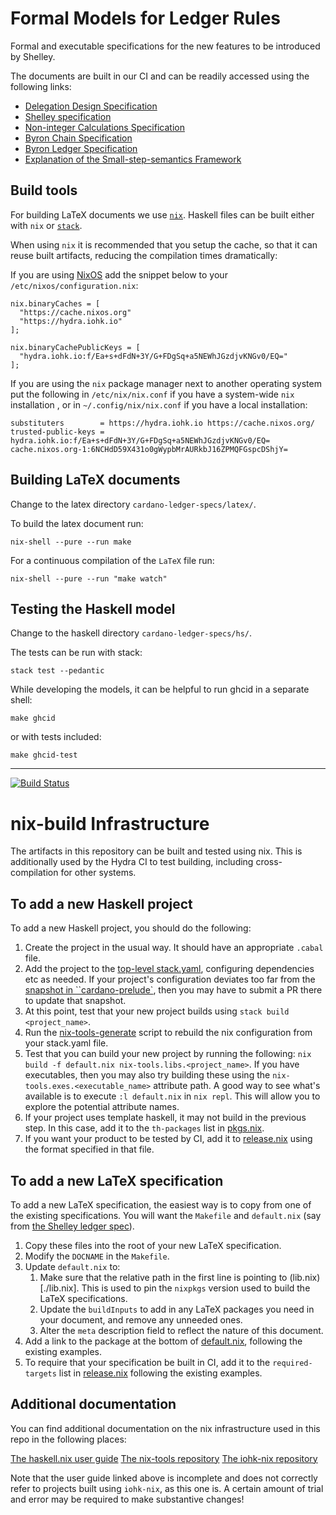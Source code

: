 # Formal Models for Ledger Rules

Formal and executable specifications for the new features to be introduced by Shelley.

The documents are built in our CI and can be readily accessed using the
following links:

- [Delegation Design Specification](https://hydra.iohk.io/job/Cardano/fm-ledger-rules/delegationDesignSpec/latest/download-by-type/doc-pdf/delegation_design_spec)
- [Shelley specification](https://hydra.iohk.io/job/Cardano/fm-ledger-rules/shelleyLedgerSpec/latest/download-by-type/doc-pdf/ledger-spec)
- [Non-integer Calculations Specification](https://hydra.iohk.io/job/Cardano/fm-ledger-rules/nonIntegerCalculations/latest/download-by-type/doc-pdf/non-integer-calculations)
- [Byron Chain Specification](https://hydra.iohk.io/job/Cardano/fm-ledger-rules/byronChainSpec/latest/download-by-type/doc-pdf/blockchain-spec)
- [Byron Ledger Specification](https://hydra.iohk.io/job/Cardano/fm-ledger-rules/byronLedgerSpec/latest/download-by-type/doc-pdf/ledger-spec)
- [Explanation of the Small-step-semantics Framework](https://hydra.iohk.io/job/Cardano/fm-ledger-rules/semanticsSpec/latest/download-by-type/doc-pdf/semantics-spec)

## Build tools

For building LaTeX documents we use
[`nix`](https://nixos.org/nix/download.html). Haskell files can be built either
with `nix` or [`stack`](https://docs.haskellstack.org/en/stable/README/).

When using `nix` it is recommended that you setup the cache, so that it can
reuse built artifacts, reducing the compilation times dramatically:

If you are using [NixOS](https://nixos.org/) add the snippet below to your
`/etc/nixos/configuration.nix`:

```
nix.binaryCaches = [
  "https://cache.nixos.org"
  "https://hydra.iohk.io"
];

nix.binaryCachePublicKeys = [
  "hydra.iohk.io:f/Ea+s+dFdN+3Y/G+FDgSq+a5NEWhJGzdjvKNGv0/EQ="
];
```

If you are using the `nix` package manager next to another operating system put
the following in `/etc/nix/nix.conf` if you have a system-wide `nix`
installation , or in `~/.config/nix/nix.conf` if you have a local installation:

```
substituters        = https://hydra.iohk.io https://cache.nixos.org/
trusted-public-keys = hydra.iohk.io:f/Ea+s+dFdN+3Y/G+FDgSq+a5NEWhJGzdjvKNGv0/EQ= cache.nixos.org-1:6NCHdD59X431o0gWypbMrAURkbJ16ZPMQFGspcDShjY=
```

## Building LaTeX documents

Change to the latex directory `cardano-ledger-specs/latex/`.

To build the latex document run:

```shell
nix-shell --pure --run make
```

For a continuous compilation of the `LaTeX` file run:

```shell
nix-shell --pure --run "make watch"
```

## Testing the Haskell model

Change to the haskell directory `cardano-ledger-specs/hs/`.

The tests can be run with stack:

```shell
stack test --pedantic
```

While developing the models, it can be helpful to run ghcid in a separate shell:

```shell
make ghcid
```

or with tests included:

```shell
make ghcid-test
```

---

[![Build Status](https://travis-ci.org/input-output-hk/cardano-ledger-specs.svg?branch=master)](https://travis-ci.org/input-output-hk/cardano-ledger-specs)


# nix-build Infrastructure

The artifacts in this repository can be built and tested using nix. This is
additionally used by the Hydra CI to test building, including cross-compilation
for other systems.

## To add a new Haskell project

To add a new Haskell project, you should do the following:

1. Create the project in the usual way. It should have an appropriate `.cabal` file.
2. Add the project to the [top-level stack.yaml](./stack.yaml), configuring
   dependencies etc as needed. If your project's configuration deviates too far
   from the [snapshot in
   ``cardano-prelude`](https://github.com/input-output-hk/cardano-prelude/blob/master/snapshot.yaml),
   then you may have to submit a PR there to update that snapshot.
3. At this point, test that your new project builds using `stack build <project_name>`.
4. Run the [nix-tools-generate](./scripts/nix-tools-generate.sh) script to
   rebuild the nix configuration from your stack.yaml file.
5. Test that you can build your new project by running the following: `nix build
   -f default.nix nix-tools.libs.<project_name>`. If you have executables, then
   you may also try building these using the `nix-tools.exes.<executable_name>`
   attribute path. A good way to see what's available is to execute `:l
   default.nix` in `nix repl`. This will allow you to explore the potential
   attribute names.
6. If your project uses template haskell, it may not build in the previous step.
   In this case, add it to the `th-packages` list in [pkgs.nix](./nix/pkgs.nix).
7. If you want your product to be tested by CI, add it to
   [release.nix](./release.nix) using the format specified in that file.

## To add a new LaTeX specification

To add a new LaTeX specification, the easiest way is to copy from one of the
existing specifications. You will want the `Makefile` and `default.nix` (say
from [the Shelley ledger spec](./latex)).

1. Copy these files into the root of your new LaTeX specification.
2. Modify the `DOCNAME` in the `Makefile`.
3. Update `default.nix` to:
   1. Make sure that the relative path in the first line is pointing to
      (lib.nix)[./lib.nix]. This is used to pin the
      `nixpkgs` version used to build the LaTeX specifications.
   2. Update the `buildInputs` to add in any LaTeX packages you need in your
      document, and remove any unneeded ones.
   3. Alter the `meta` description field to reflect the nature of this document.
4. Add a link to the package at the bottom of [default.nix](./default.nix),
   following the existing examples.
5. To require that your specification be built in CI, add it to the
   `required-targets` list in [release.nix](./release.nix) following the
   existing examples.

## Additional documentation

You can find additional documentation on the nix infrastructure used in this
repo in the following places:

[The haskell.nix user guide](https://github.com/input-output-hk/haskell.nix/blob/documentation/docs/user-guide.md)
[The nix-tools repository](https://github.com/input-output-hk/nix-tools)
[The iohk-nix repository](https://github.com/input-output-hk/iohk-nix)

Note that the user guide linked above is incomplete and does not correctly refer
to projects built using `iohk-nix`, as this one is. A certain amount of trial
and error may be required to make substantive changes!
